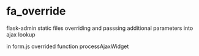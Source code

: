 # fa_override
flask-admin static files overriding and passsing additional parameters into ajax lookup

in form.js overrided function processAjaxWidget
